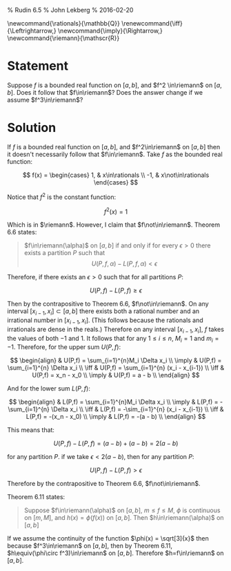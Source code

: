 % Rudin 6.5
% John Lekberg
% 2016-02-20

\newcommand{\rationals}{\mathbb{Q}}
\renewcommand{\iff}{\Leftrightarrow\,}
\newcommand{\imply}{\Rightarrow\,}
\newcommand{\riemann}{\mathscr{R}}

# Statement

Suppose $f$ is a bounded real function on $[a,b]$, and $f^2 \in\riemann$ on $[a,b]$.
Does it follow that $f\in\riemann$?
Does the answer change if we assume $f^3\in\riemann$?

# Solution

If $f$ is a bounded real function on $[a,b]$, and $f^2\in\riemann$ on $[a,b]$ then it doesn't necessarily follow that $f\in\riemann$.
Take $f$ as the bounded real function:

$$
f(x) = \begin{cases}
  1, & x\in\rationals \\
  -1, & x\not\in\rationals
\end{cases}
$$

Notice that $f^2$ is the constant function:

$$
f^2(x) = 1
$$

Which is in $\riemann$.
However, I claim that $f\not\in\riemann$.
Theorem 6.6 states:

> $f\in\riemann(\alpha)$ on $[a,b]$ if and only if for every $\epsilon > 0$ there exists a partition $P$ such that
$$
U(P,f,\alpha) - L(P,f,\alpha) < \epsilon
$$

Therefore, if there exists an $\epsilon > 0$ such that for all partitions $P$:

$$
U(P,f) - L(P,f) \geq \epsilon
$$

Then by the contrapositive to Theorem 6.6, $f\not\in\riemann$.
On any interval $[x_{i-1},x_i]\subset[a,b]$ there exists both a rational number and an irrational number in $[x_{i-1},x_i]$.
(This follows because the rationals and irrationals are dense in the reals.)
Therefore on any interval $[x_{i-1},x_i]$, $f$ takes the values of both $-1$ and $1$.
It follows that for any $1\leq i\leq n$, $M_i = 1$ and $m_i = -1$.
Therefore, for the upper sum $U(P,f)$:

$$
\begin{align}
  & U(P,f) = \sum_{i=1}^{n}M_i \Delta x_i \\
  \imply & U(P,f) = \sum_{i=1}^{n} \Delta x_i \\
  \iff & U(P,f) = \sum_{i=1}^{n} (x_i - x_{i-1}) \\
  \iff & U(P,f) = x_n - x_0 \\
  \imply & U(P,f) = a - b \\
\end{align}
$$

And for the lower sum $L(P,f)$:

$$
\begin{align}
  & L(P,f) = \sum_{i=1}^{n}M_i \Delta x_i \\
  \imply & L(P,f) = -\sum_{i=1}^{n} \Delta x_i \\
  \iff & L(P,f) = -\sim_{i=1}^{n} (x_i - x_{i-1}) \\
  \iff & L(P,f) = -(x_n - x_0) \\
  \imply & L(P,f) = -(a - b) \\
\end{align}
$$

This means that:

$$
  U(P,f) - L(P,f) = (a-b) + (a-b) = 2(a-b)
$$

for any partition $P$.
if we take $\epsilon < 2(a - b)$, then for any partition $P$:

$$
  U(P,f) - L(P,f) > \epsilon
$$

Therefore by the contrapositive to Theorem 6.6, $f\not\in\riemann$.

Theorem 6.11 states:

> Suppose $f\in\riemann(\alpha)$ on $[a,b]$, $m\leq f \leq M$, $\phi$ is continuous on $[m,M]$, and $h(x) = \phi(f(x))$ on $[a,b]$.
Then $h\in\riemann(\alpha)$ on $[a,b]$

If we assume the continuity of the function $\phi(x) = \sqrt[3]{x}$ then because $f^3\in\riemann$ on $[a,b]$, then by Theorem 6.11, $h\equiv(\phi\circ f^3)\in\riemann$ on $[a,b]$.
Therefore $h=f\in\riemann$ on $[a,b]$.

